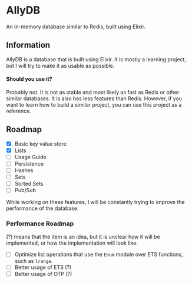 # AllyDB

An in-memory database similar to Redis, built using Elixir.

## Information

AllyDB is a database that is built using Elixir. It is mostly a learning project, but I will try to make it as usable as possible.

#### Should you use it?

Probably not. It is not as stable and most likely as fast as Redis or other similar databases.
It is also has less features than Redis.
However, if you want to learn how to build a similar project, you can use this project as a reference.

## Roadmap

- [x] Basic key value store
- [x] Lists
- [ ] Usage Guide
- [ ] Persistence
- [ ] Hashes
- [ ] Sets
- [ ] Sorted Sets
- [ ] Pub/Sub

While working on these features, I will be constantly trying to improve the performance of the database.

### Performance Roadmap

(?) means that the item is an idea, but it is unclear how it will be implemented, or how the implementation will look like.

- [ ] Optimize list operations that use the `Enum` module over ETS functions, such as `lrange`.
- [ ] Better usage of ETS (?)
- [ ] Better usage of OTP (?)
